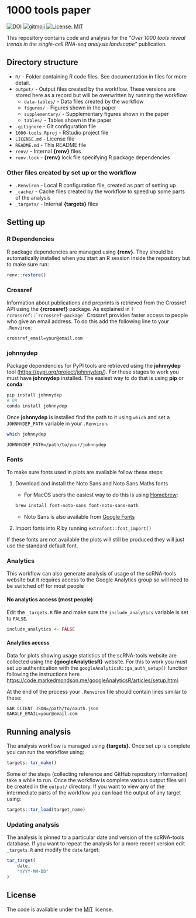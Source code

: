 # 1000 tools paper

<!-- badges: start -->
[![DOI](https://zenodo.org/badge/395258982.svg)](https://zenodo.org/badge/latestdoi/395258982)
[![gitmoji](https://img.shields.io/badge/gitmoji-%20😜%20😍-FFDD67.svg?style=flat-square)](https://gitmoji.dev)
[![License: MIT](https://img.shields.io/badge/License-MIT-yellow.svg)](https://opensource.org/licenses/MIT)
<!-- badges: end -->

This repository contains code and analysis for the _"Over 1000 tools reveal trends in the single-cell RNA-seq analysis landscape"_ publication.

## Directory structure

* `R/` - Folder containing R code files. See documentation in files for more detail.
* `output/` - Output files created by the workflow. These versions are stored here as a record but will be overwritten by running the workflow.
  * `data-tables/` - Data files created by the workflow
  * `figures/` - Figures shown in the paper
  * `supplementary/` - Supplementary figures shown in the paper
  * `tables/` - Tables shown in the paper
* `.gitignore` - Git configuration file
* `1000-tools.Rproj` - RStudio project file
* `LICENSE.md` - License file
* `README.md` - This README file
* `renv/` - Internal **{renv}** files
* `renv.lock` - **{renv}** lock file specifying R package dependencies

### Other files created by set up or the workflow

* `.Renviron` - Local R configuration file, created as part of setting up
* `_cache/` - Cache files created by the workflow to speed up some parts of the analysis
* `_targets/` - Internal **{targets}** files

## Setting up

### R Dependencies

R package dependencies are managed using **{renv}**.
They should be automatically installed when you start an R session inside the repository but to make sure run:

```r
renv::restore()
```

### Crossref

Information about publications and preprints is retrieved from the Crossref API using the **{rcrossref}** package.
As explained in `` ?rcrossref::`rcrossref-package` `` Crossref provides faster access to people who give an email address.
To do this add the following line to your `.Renviron`:

```
crossref_email=your@email.com
```

### johnnydep

Package dependencies for PyPI tools are retrieved using the **johnnydep** tool (https://pypi.org/project/johnnydep/).
For these stages to work you must have **johnnydep** installed.
The easiest way to do that is using **pip** or **conda**:

```bash
pip install johnnydep
# OR
conda install johnnydep
```

Once **johnnydep** is installed find the path to it using `which` and set a `JOHNNYDEP_PATH` variable in your `.Renviron`.

```bash
which johnnydep
```
 
```
JOHNNYDEP_PATH=/path/to/your/johnnydep
```

### Fonts

To make sure fonts used in plots are available follow these steps:

1. Download and install the Noto Sans and Noto Sans Maths fonts
    * For MacOS users the easiest way to do this is using [Homebrew](https://brew.sh/):
    
    ```bash
    brew install font-noto-sans font-noto-sans-math
    ```
    * Noto Sans is also available from [Google Fonts](https://fonts.google.com/specimen/Noto+Sans)
2. Import fonts into R by running `extrafont::font_import()`

If these fonts are not available the plots will still be produced they will just use the standard default font.

### Analytics

This workflow can also generate analysis of usage of the scRNA-tools website but it requires access to the Google Analytics group so will need to be switched off for most people

#### No analytics access (most people)

Edit the `_targets.R` file and make sure the `include_analytics` variable is set to `FALSE`.

```r
include_analytics <- FALSE
```

#### Analytics access

Data for plots showing usage statistics of the scRNA-tools website are collected using the **{googleAnalyticsR}** website.
For this to work you must set up authentication with the `googleAnalyticsR::ga_auth_setup()` function following the instructions here https://code.markedmondson.me/googleAnalyticsR/articles/setup.html.

At the end of the process your `.Renviron` file should contain lines similar to these:

```
GAR_CLIENT_JSON=/path/to/oauth.json
GARGLE_EMAIL=your@email.com
```
## Running analysis

The analysis workflow is managed using **{targets}**.
Once set up is complete you can run the workflow using:

```r
targets::tar_make()
```

Some of the steps (collecting reference and GitHub repository information) take a while to run.
Once the workflow is complete various output files will be created in the `output/` directory.
If you want to view any of the intermediate parts of the workflow you can load the output of any target using:

```r
targets::tar_load(target_name)
```

### Updating analysis

The analysis is pinned to a particular date and version of the scRNA-tools database.
If you want to repeat the analysis for a more recent version edit `_targets.R` and
modify the `date` target:

```r
tar_target(
    date,
    "YYYY-MM-DD"
)
```

## License

The code is available under the [MIT](https://github.com/scRNA-tools/1000-tools/blob/master/LICENSE.md) license.
